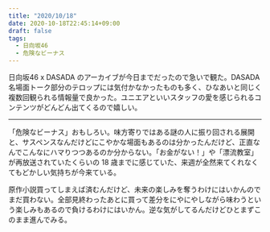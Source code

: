 ```yaml
---
title: "2020/10/18"
date: 2020-10-18T22:45:14+09:00
draft: false
tags: 
  - 日向坂46
  - 危険なビーナス
---
```


日向坂46 x DASADA のアーカイブが今日までだったので急いで観た。DASADA 名場面トーク部分のテロップには気付かなかったものも多く、ひなあいと同じく複数回観られる情報量で良かった。ユニエアといいスタッフの愛を感じられるコンテンツがどんどん出てくるので嬉しい。

- - -

「危険なビーナス」おもしろい。味方寄りではある謎の人に振り回される展開と、サスペンスなんだけどにこやかな場面もあるのは分かったんだけど、正直なんでこんなにハマりつつあるのか分からない。「お金がない！」や「漂流教室」が再放送されていたくらいの 18 歳までに感じていた、来週が全然来てくれなくてもどかしい気持ちが今来ている。

原作小説買ってしまえば済むんだけど、未来の楽しみを奪うわけにはいかんのでまだ買わない。全部見終わったあとに買って差分をにやにやしながら味わうという楽しみもあるので負けるわけにはいかん。逆な気がしてるんだけどひとまずこのまま進んでみる。
